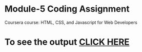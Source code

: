 # Module-5 Coding Assignment

Coursera course: HTML, CSS, and Javascript for Web Developers

# To see the output [CLICK HERE](https://dohertyuag.github.io/Dummy/module5/)
